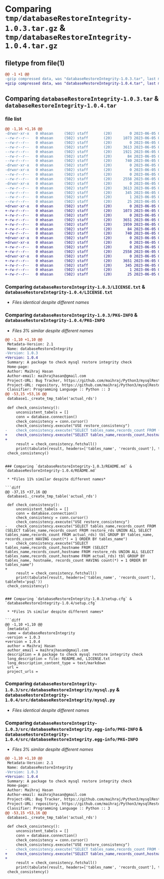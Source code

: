 # Comparing `tmp/databaseRestoreIntegrity-1.0.3.tar.gz` & `tmp/databaseRestoreIntegrity-1.0.4.tar.gz`

## filetype from file(1)

```diff
@@ -1 +1 @@
-gzip compressed data, was "databaseRestoreIntegrity-1.0.3.tar", last modified: Mon Jun  5 09:45:56 2023, max compression
+gzip compressed data, was "databaseRestoreIntegrity-1.0.4.tar", last modified: Mon Jun  5 09:49:07 2023, max compression
```

## Comparing `databaseRestoreIntegrity-1.0.3.tar` & `databaseRestoreIntegrity-1.0.4.tar`

### file list

```diff
@@ -1,16 +1,16 @@
-drwxr-xr-x   0 mhasan     (502) staff       (20)        0 2023-06-05 09:45:56.886667 databaseRestoreIntegrity-1.0.3/
--rw-r--r--   0 mhasan     (502) staff       (20)     1073 2023-06-05 02:34:52.000000 databaseRestoreIntegrity-1.0.3/LICENSE.txt
--rw-r--r--   0 mhasan     (502) staff       (20)        0 2023-06-05 03:13:57.000000 databaseRestoreIntegrity-1.0.3/MANIFEST.in
--rw-r--r--   0 mhasan     (502) staff       (20)     3613 2023-06-05 09:45:56.886751 databaseRestoreIntegrity-1.0.3/PKG-INFO
--rw-r--r--   0 mhasan     (502) staff       (20)     1921 2023-06-05 05:47:06.000000 databaseRestoreIntegrity-1.0.3/README.md
--rw-r--r--   0 mhasan     (502) staff       (20)       84 2023-06-05 03:25:16.000000 databaseRestoreIntegrity-1.0.3/pyproject.toml
--rw-r--r--   0 mhasan     (502) staff       (20)      740 2023-06-05 09:45:56.891979 databaseRestoreIntegrity-1.0.3/setup.cfg
-drwxr-xr-x   0 mhasan     (502) staff       (20)        0 2023-06-05 09:45:56.878491 databaseRestoreIntegrity-1.0.3/src/
-drwxr-xr-x   0 mhasan     (502) staff       (20)        0 2023-06-05 09:45:56.882068 databaseRestoreIntegrity-1.0.3/src/databaseRestoreIntegrity/
--rw-r--r--   0 mhasan     (502) staff       (20)        0 2023-06-05 03:23:11.000000 databaseRestoreIntegrity-1.0.3/src/databaseRestoreIntegrity/__init__.py
--rw-r--r--   0 mhasan     (502) staff       (20)     2558 2023-06-05 09:35:28.000000 databaseRestoreIntegrity-1.0.3/src/databaseRestoreIntegrity/mysql.py
-drwxr-xr-x   0 mhasan     (502) staff       (20)        0 2023-06-05 09:45:56.886173 databaseRestoreIntegrity-1.0.3/src/databaseRestoreIntegrity.egg-info/
--rw-r--r--   0 mhasan     (502) staff       (20)     3613 2023-06-05 09:45:56.000000 databaseRestoreIntegrity-1.0.3/src/databaseRestoreIntegrity.egg-info/PKG-INFO
--rw-r--r--   0 mhasan     (502) staff       (20)      345 2023-06-05 09:45:56.000000 databaseRestoreIntegrity-1.0.3/src/databaseRestoreIntegrity.egg-info/SOURCES.txt
--rw-r--r--   0 mhasan     (502) staff       (20)        1 2023-06-05 09:45:56.000000 databaseRestoreIntegrity-1.0.3/src/databaseRestoreIntegrity.egg-info/dependency_links.txt
--rw-r--r--   0 mhasan     (502) staff       (20)       25 2023-06-05 09:45:56.000000 databaseRestoreIntegrity-1.0.3/src/databaseRestoreIntegrity.egg-info/top_level.txt
+drwxr-xr-x   0 mhasan     (502) staff       (20)        0 2023-06-05 09:49:07.879921 databaseRestoreIntegrity-1.0.4/
+-rw-r--r--   0 mhasan     (502) staff       (20)     1073 2023-06-05 02:34:52.000000 databaseRestoreIntegrity-1.0.4/LICENSE.txt
+-rw-r--r--   0 mhasan     (502) staff       (20)        0 2023-06-05 03:13:57.000000 databaseRestoreIntegrity-1.0.4/MANIFEST.in
+-rw-r--r--   0 mhasan     (502) staff       (20)     3651 2023-06-05 09:49:07.880046 databaseRestoreIntegrity-1.0.4/PKG-INFO
+-rw-r--r--   0 mhasan     (502) staff       (20)     1959 2023-06-05 09:48:07.000000 databaseRestoreIntegrity-1.0.4/README.md
+-rw-r--r--   0 mhasan     (502) staff       (20)       84 2023-06-05 03:25:16.000000 databaseRestoreIntegrity-1.0.4/pyproject.toml
+-rw-r--r--   0 mhasan     (502) staff       (20)      740 2023-06-05 09:49:07.881384 databaseRestoreIntegrity-1.0.4/setup.cfg
+drwxr-xr-x   0 mhasan     (502) staff       (20)        0 2023-06-05 09:49:07.866582 databaseRestoreIntegrity-1.0.4/src/
+drwxr-xr-x   0 mhasan     (502) staff       (20)        0 2023-06-05 09:49:07.876012 databaseRestoreIntegrity-1.0.4/src/databaseRestoreIntegrity/
+-rw-r--r--   0 mhasan     (502) staff       (20)        0 2023-06-05 03:23:11.000000 databaseRestoreIntegrity-1.0.4/src/databaseRestoreIntegrity/__init__.py
+-rw-r--r--   0 mhasan     (502) staff       (20)     2558 2023-06-05 09:35:28.000000 databaseRestoreIntegrity-1.0.4/src/databaseRestoreIntegrity/mysql.py
+drwxr-xr-x   0 mhasan     (502) staff       (20)        0 2023-06-05 09:49:07.879468 databaseRestoreIntegrity-1.0.4/src/databaseRestoreIntegrity.egg-info/
+-rw-r--r--   0 mhasan     (502) staff       (20)     3651 2023-06-05 09:49:07.000000 databaseRestoreIntegrity-1.0.4/src/databaseRestoreIntegrity.egg-info/PKG-INFO
+-rw-r--r--   0 mhasan     (502) staff       (20)      345 2023-06-05 09:49:07.000000 databaseRestoreIntegrity-1.0.4/src/databaseRestoreIntegrity.egg-info/SOURCES.txt
+-rw-r--r--   0 mhasan     (502) staff       (20)        1 2023-06-05 09:49:07.000000 databaseRestoreIntegrity-1.0.4/src/databaseRestoreIntegrity.egg-info/dependency_links.txt
+-rw-r--r--   0 mhasan     (502) staff       (20)       25 2023-06-05 09:49:07.000000 databaseRestoreIntegrity-1.0.4/src/databaseRestoreIntegrity.egg-info/top_level.txt
```

### Comparing `databaseRestoreIntegrity-1.0.3/LICENSE.txt` & `databaseRestoreIntegrity-1.0.4/LICENSE.txt`

 * *Files identical despite different names*

### Comparing `databaseRestoreIntegrity-1.0.3/PKG-INFO` & `databaseRestoreIntegrity-1.0.4/PKG-INFO`

 * *Files 3% similar despite different names*

```diff
@@ -1,10 +1,10 @@
 Metadata-Version: 2.1
 Name: databaseRestoreIntegrity
-Version: 1.0.3
+Version: 1.0.4
 Summary: A package to check mysql restore integrity check
 Home-page: 
 Author: Maihraj Hasan
 Author-email: maihrajhasan@gmail.com
 Project-URL: Bug Tracker, https://github.com/maihraj/Python3/mysqlRestoreIntegrityCheck/-/issues
 Project-URL: repository, https://github.com/maihraj/Python3/mysqlRestoreIntegrityCheck
 Classifier: Programming Language :: Python :: 3
@@ -53,15 +53,16 @@
 database1._create_tmp_table('actual_rds')
 
 def check_consistency():
     unconsistent_tabels = []
     conn = database.connection()
     check_consistency = conn.cursor()
     check_consistency.execute("USE restore_consistency")
-    check_consistency.execute("SELECT tables_name,records_count FROM (SELECT tables_name,records_count FROM restore_rds UNION ALL SELECT tables_name,records_count FROM actual_rds) tbl GROUP BY tables_name, records_count HAVING count(*) = 1 ORDER BY tables_name")
+    check_consistency.execute("SELECT tables_name,records_count,hostname FROM (SELECT tables_name,records_count,hostname FROM restore_rds UNION ALL SELECT tables_name,records_count,hostname FROM actual_rds) tbl GROUP BY tables_name, hostname, records_count HAVING count(*) = 1 ORDER BY tables_name")
+
     result = check_consistency.fetchall()
     print(tabulate(result, headers=['tables_name', 'records_count'], tablefmt='psql'))
 check_consistency()
 ```
```

### Comparing `databaseRestoreIntegrity-1.0.3/README.md` & `databaseRestoreIntegrity-1.0.4/README.md`

 * *Files 11% similar despite different names*

```diff
@@ -37,15 +37,16 @@
 database1._create_tmp_table('actual_rds')
 
 def check_consistency():
     unconsistent_tabels = []
     conn = database.connection()
     check_consistency = conn.cursor()
     check_consistency.execute("USE restore_consistency")
-    check_consistency.execute("SELECT tables_name,records_count FROM (SELECT tables_name,records_count FROM restore_rds UNION ALL SELECT tables_name,records_count FROM actual_rds) tbl GROUP BY tables_name, records_count HAVING count(*) = 1 ORDER BY tables_name")
+    check_consistency.execute("SELECT tables_name,records_count,hostname FROM (SELECT tables_name,records_count,hostname FROM restore_rds UNION ALL SELECT tables_name,records_count,hostname FROM actual_rds) tbl GROUP BY tables_name, hostname, records_count HAVING count(*) = 1 ORDER BY tables_name")
+
     result = check_consistency.fetchall()
     print(tabulate(result, headers=['tables_name', 'records_count'], tablefmt='psql'))
 check_consistency()
 ```
```

### Comparing `databaseRestoreIntegrity-1.0.3/setup.cfg` & `databaseRestoreIntegrity-1.0.4/setup.cfg`

 * *Files 1% similar despite different names*

```diff
@@ -1,10 +1,10 @@
 [metadata]
 name = databaseRestoreIntegrity
-version = 1.0.3
+version = 1.0.4
 author = Maihraj Hasan
 author_email = maihrajhasan@gmail.com
 description = A package to check mysql restore integrity check
 long_description = file: README.md, LICENSE.txt
 long_description_content_type = text/markdown
 url = 
 project_urls =
```

### Comparing `databaseRestoreIntegrity-1.0.3/src/databaseRestoreIntegrity/mysql.py` & `databaseRestoreIntegrity-1.0.4/src/databaseRestoreIntegrity/mysql.py`

 * *Files identical despite different names*

### Comparing `databaseRestoreIntegrity-1.0.3/src/databaseRestoreIntegrity.egg-info/PKG-INFO` & `databaseRestoreIntegrity-1.0.4/src/databaseRestoreIntegrity.egg-info/PKG-INFO`

 * *Files 3% similar despite different names*

```diff
@@ -1,10 +1,10 @@
 Metadata-Version: 2.1
 Name: databaseRestoreIntegrity
-Version: 1.0.3
+Version: 1.0.4
 Summary: A package to check mysql restore integrity check
 Home-page: 
 Author: Maihraj Hasan
 Author-email: maihrajhasan@gmail.com
 Project-URL: Bug Tracker, https://github.com/maihraj/Python3/mysqlRestoreIntegrityCheck/-/issues
 Project-URL: repository, https://github.com/maihraj/Python3/mysqlRestoreIntegrityCheck
 Classifier: Programming Language :: Python :: 3
@@ -53,15 +53,16 @@
 database1._create_tmp_table('actual_rds')
 
 def check_consistency():
     unconsistent_tabels = []
     conn = database.connection()
     check_consistency = conn.cursor()
     check_consistency.execute("USE restore_consistency")
-    check_consistency.execute("SELECT tables_name,records_count FROM (SELECT tables_name,records_count FROM restore_rds UNION ALL SELECT tables_name,records_count FROM actual_rds) tbl GROUP BY tables_name, records_count HAVING count(*) = 1 ORDER BY tables_name")
+    check_consistency.execute("SELECT tables_name,records_count,hostname FROM (SELECT tables_name,records_count,hostname FROM restore_rds UNION ALL SELECT tables_name,records_count,hostname FROM actual_rds) tbl GROUP BY tables_name, hostname, records_count HAVING count(*) = 1 ORDER BY tables_name")
+
     result = check_consistency.fetchall()
     print(tabulate(result, headers=['tables_name', 'records_count'], tablefmt='psql'))
 check_consistency()
 ```
```

